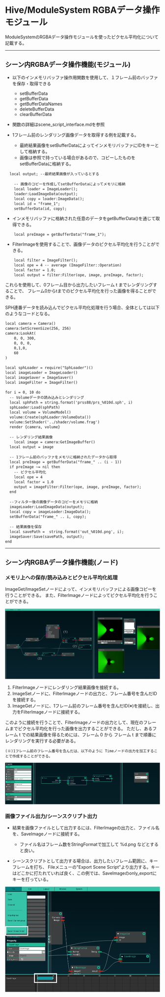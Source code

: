 # Hive/ModuleSystem RGBAデータ操作モジュール

ModuleSystemのRGBAデータ操作モジュールを使ったピクセル平均化について記載する。

----

## シーン内RGBAデータ操作機能(モジュール)

 - 以下のインメモリバッファ操作用関数を使用して、１フレーム前のバッファを保存・取得できる
	- setBufferData
	- getBufferData
	- getBufferDataNames
	- deleteBufferData
	- clearBufferData
 - 関数の詳細はscene_script_interface.mdを参照

 - 1フレーム前のレンダリング画像データを取得する例を記載する。
   - 最終結果画像をsetBufferDataによってインメモリバッファにIDをキーとして格納する。
   - 画像は参照で持っている場合があるので、コピーしたものをsetBufferDataに格納する。 
	
```
  local output; --最終結果画像が入っているとする
	
	-- 画像のコピーを作成してsetBufferDataによってメモリに格納
	local loader = ImageLoader();
	loader:LoadImageData(output);
	local copy = loader:ImageData();
	local id = "frame_1";
	setBufferData(id, copy);
```

  - インメモリバッファに格納された任意のデータをgetBufferData()を通じて取得できる。

```
	local preImage = getBufferData("frame_1");
```

  - FilterImageを使用することで、画像データのピクセル平均化を行うことができる。

```
	local filter = ImageFilter();
	local ope = 4 -- average (ImageFilter::Operation)
	local factor = 1.0;
	local output = filter:Filter(ope, image, preImage, factor);
```

  これらを使用して、0フレーム目から出力したいフレーム t までレンダリングすることで、
  フレーム0からtまでのピクセル平均化を行った画像を得ることができる。
	
SPH連番データを読み込んでピクセル平均化処理を行う場合、全体としては以下のようなコードとなる。

```
local camera = Camera()
camera:SetScreenSize(256, 256)
camera:LookAt(
	0, 0, 300,
	0, 0, 0,
	0,1,0,
	60
)

local sphLoader = require("SphLoader")()
local imageLoader = ImageLoader()
local imageSaver = ImageSaver()
local imageFilter = ImageFilter()

for i = 0, 10 do
  -- Volumeデータの読み込みとレンダリング
  local sphPath = string.format('prss88/prs_%010d.sph', i)
  sphLoader:Load(sphPath)
  local volume = VolumeModel()
  volume:Create(sphLoader:VolumeData())
  volume:SetShader('../shader/volume.frag')
  render {camera, volume}
  
  -- レンダリング結果画像
	local image = camera:GetImageBuffer()
  local output = image
  
  -- 1フレーム前のバッファをメモリに格納されたデータから取得
  local preImage = getBufferData("frame_" .. (i - 1))
  if preImage ~= nil then
    -- ピクセル平均化 
    local ope = 4
    local factor = 1.0
    output = imageFilter:Filter(ope, image, preImage, factor);
  end

  --フィルター後の画像データのコピーをメモリに格納
  imageLoader:LoadImageData(output);
  local copy = imageLoader:ImageData();
  setBufferData("frame_" .. i, copy);
  
  -- 結果画像を保存
  local savePath =  string.format('out_%010d.png', i);
  imageSaver:Save(savePath, output);
end
```

----

## シーン内RGBAデータ操作機能(ノード)

### メモリ上への保存/読み込みとピクセル平均化処理
		 
  ImageGet/ImageSetノードによって、インメモリバッファによる画像コピーを行うことができる。
  また、FilterImageノードによってピクセル平均化を行うことができる。

![RGBA平均化](./images/hive_module_rgba.png "RGBA平均化")

  1. FilterImageノードにレンダリング結果画像を接続する。
  2. ImageSetノードに、FilterImageノードの出力と、フレーム番号を含んだIDを接続する。
  3. ImageGetノードに、1フレーム前のフレーム番号を含んだID(※)を接続し、出力をFilterImageノードに接続する。
	
  このように接続を行うことで、FilterImageノードの出力として、現在のフレームまでピクセル平均化を行った画像を出力することができる。
  ただし、あるフレーム t での結果画像を得るためには、フレーム 0 から フレーム t まで順番にレンダリングを実行する必要がある。

	(※)1フレーム前のフレーム番号を含んだは、以下のように Timeノードの出力を加工することで作成することができる。

![Time(t-1)](./images/hive_module_rgba_time.png "Time(t-1)")


### 画像ファイル出力/シーンスクリプト出力
		 
  - 結果を画像ファイルとして出力するには、FilterImageの出力と、ファイル名を、SaveImageノードに接続する。
	  - ファイル名はフレーム数をStringFormatで加工して %d.png などとすると良い。

  - シーンスクリプトとして出力する場合は、出力したいフレーム範囲に、キーフレームを打ち、
	  Fileメニューの"Export Scene Script"より出力する。キーはどこかに打たれていれば良く、この例では、SaveImageのonly_exportにキーを打っている。
		
![ExportSceneScript](./images/hive_module_rgba_export.png "ExportSceneScript")

